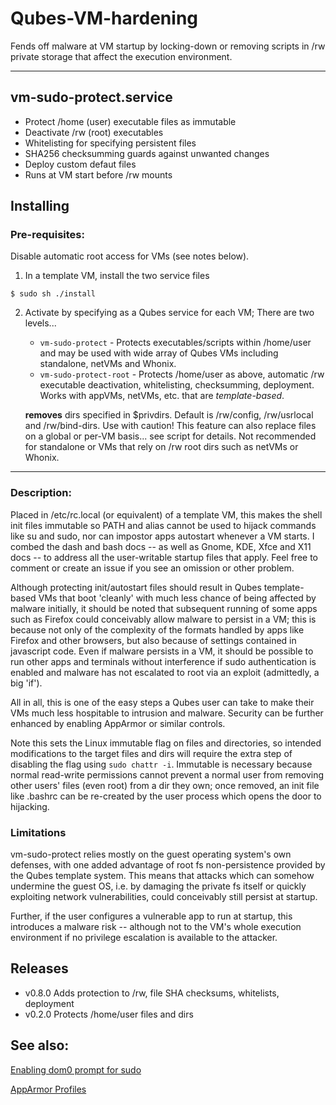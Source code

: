 # Qubes-VM-hardening
Fends off malware at VM startup by locking-down or removing scripts in /rw private storage that affect the execution environment.

   
---


## vm-sudo-protect.service
   * Protect /home (user) executable files as immutable
   * Deactivate /rw (root) executables
   * Whitelisting for specifying persistent files
   * SHA256 checksumming guards against unwanted changes
   * Deploy custom defaut files
   * Runs at VM start before /rw mounts


## Installing
### Pre-requisites:
   Disable automatic root access for VMs (see notes below).

1. In a template VM, install the two service files
```
$ sudo sh ./install
```
2. Activate by specifying as a Qubes service for each VM; There are two levels...
   - `vm-sudo-protect` - Protects executables/scripts within /home/user and may be used with wide array of Qubes VMs including standalone, netVMs and Whonix.
   - `vm-sudo-protect-root` -  Protects /home/user as above, automatic /rw executable deactivation, whitelisting, checksumming, deployment. Works with appVMs, netVMs, etc. that are _template-based_.

   
   **removes** dirs specified in $privdirs. Default is /rw/config, /rw/usrlocal and /rw/bind-dirs. Use with caution! This feature can also replace files on a global or per-VM basis... see script for details. Not recommended for standalone or VMs that rely on /rw root dirs such as netVMs or Whonix.

---

### Description:

Placed in /etc/rc.local (or equivalent) of a template VM, this makes the shell init files immutable so PATH and alias cannot be used to hijack commands like su and sudo, nor can impostor apps autostart whenever a VM starts. I combed the dash and bash docs -- as well as Gnome, KDE, Xfce and X11 docs -- to address all the user-writable startup files that apply. Feel free to comment or create an issue if you see an omission or other problem.

Although protecting init/autostart files should result in Qubes template-based VMs that boot 'cleanly' with much less chance of being affected by malware initially, it should be noted that subsequent running of some apps such as Firefox could conceivably allow malware to persist in a VM; this is because not only of the complexity of the formats handled by apps like Firefox and other browsers, but also because of settings contained in javascript code. Even if malware persists in a VM, it should be possible to run other apps and terminals without interference if sudo authentication is enabled and malware has not escalated to root via an exploit (admittedly, a big 'if').

All in all, this is one of the easy steps a Qubes user can take to make their VMs much less hospitable to intrusion and malware. Security can be further enhanced by enabling AppArmor or similar controls.

Note this sets the Linux immutable flag on files and directories, so intended modifications to the target files and dirs will require the extra step of disabling the flag using `sudo chattr -i`. Immutable is necessary because normal read-write permissions cannot prevent a normal user from removing other users' files (even root) from a dir they own; once removed, an init file like .bashrc can be re-created by the user process which opens the door to hijacking.


### Limitations

vm-sudo-protect relies mostly on the guest operating system's own defenses, with one added advantage of root fs non-persistence provided by the Qubes template system. This means that attacks which can somehow undermine the guest OS, i.e. by damaging the private fs itself or quickly exploiting network vulnerabilities, could conceivably still persist at startup.

Further, if the user configures a vulnerable app to run at startup, this introduces a malware risk -- although not to the VM's whole execution environment if no privilege escalation is available to the attacker.

 
## Releases
- v0.8.0  Adds protection to /rw, file SHA checksums, whitelists, deployment
- v0.2.0  Protects /home/user files and dirs


## See also:

[Enabling dom0 prompt for sudo](https://www.qubes-os.org/doc/vm-sudo/#replacing-password-less-root-access-with-dom0-user-prompt)

[AppArmor Profiles](https://github.com/tasket/AppArmor-Profiles)
